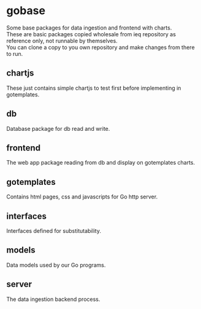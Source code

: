 # gobase
Some base packages for data ingestion and frontend with charts.  
These are basic packages copied wholesale from ieq repository as reference only, not runnable by themselves.  
You can clone a copy to you own repository and make changes from there to run.  

## chartjs
These just contains simple chartjs to test first before implementing in gotemplates.  

## db
Database package for db read and write.  

## frontend
The web app package reading from db and display on gotemplates charts.  

## gotemplates
Contains html pages, css and javascripts for Go http server.  

## interfaces
Interfaces defined for substitutability.  

## models
Data models used by our Go programs.  

## server
The data ingestion backend process.  
